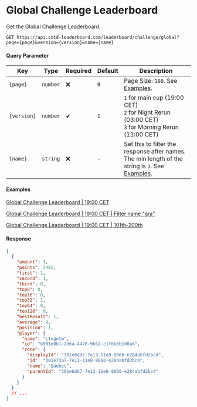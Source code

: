 # Global Challenge Leaderboard

Get the Global Challenge Leaderboard.

```http
GET https://api.cotd-leaderboard.com/leaderboard/challenge/global?page={page}&version={version}&name={name}
```

#### Query Parameter

| Key         | Type     | Required | Default | Description                                                                                                  |
| ----------- | -------- | -------- | ------- | ------------------------------------------------------------------------------------------------------------ |
| `{page}`    | `number` | ❌       | `0`     | Page Size: `100`. See [Examples](#examples).                                                                 |
| `{version}` | `number` | ✔        | `1`     | `1` for main cup (19:00 CET)<br>`2` for Night Rerun (03:00 CET)<br>`3` for Morning Rerun (11:00 CET)         |
| `{name}`    | `string` | ❌       | -       | Set this to filter the response after names. The min length of the string is `3`. See [Examples](#examples). |

#### Examples

[Global Challenge Leaderboard | 19:00 CET](https://api.cotd-leaderboard.com/leaderboard/challenge/global?page=0&version=1)

[Global Challenge Leaderboard | 19:00 CET | Filter name "gra"](https://api.cotd-leaderboard.com/leaderboard/challenge/global?page=0&version=1&name=gra)

[Global Challenge Leaderboard | 19:00 CET | 101th-200th](https://api.cotd-leaderboard.com/leaderboard/challenge/global?page=1&version=1)

#### Response

```json
[
  {
    "amount": 3,
    "points": 2402,
    "first": 1,
    "second": 1,
    "third": 0,
    "top8": 0,
    "top16": 0,
    "top32": 1,
    "top64": 0,
    "top128": 0,
    "bestResult": 1,
    "average": 9,
    "position": 1,
    "player": {
      "name": "L1ngotm",
      "id": "b981e0b1-2d6a-4470-9b52-c1f6b0b1d0a6",
      "zone": {
        "displayId": "301e6dd7-7e13-11e8-8060-e284abfd2bc4",
        "id": "301e73a7-7e13-11e8-8060-e284abfd2bc4",
        "name": "Quebec",
        "parentId": "301e6dd7-7e13-11e8-8060-e284abfd2bc4"
      }
    }
  }
  // ...
]
```
